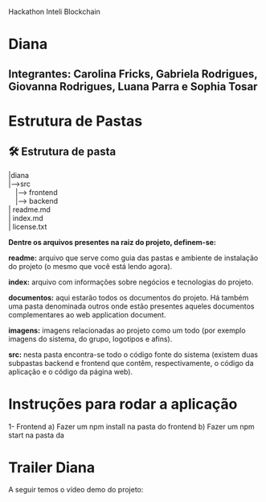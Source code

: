 Hackathon Inteli Blockchain
# Diana
## Integrantes: Carolina Fricks, Gabriela Rodrigues, Giovanna Rodrigues, Luana Parra e Sophia Tosar

# Estrutura de Pastas 

## 🛠 Estrutura de pasta

|diana<br>
    |-->src<br>
         &emsp;|--> frontend<br>
  &emsp;|--> backend<br>
| readme.md<br>
| index.md<br>
| license.txt<br>



<b>Dentre os arquivos presentes na raiz do projeto, definem-se:</b>

<b>readme:</b> arquivo que serve como guia das pastas e ambiente de instalação do projeto (o mesmo que você está lendo agora).

<b>index:</b> arquivo com informações sobre negócios e tecnologias do projeto.

<b>documentos:</b> aqui estarão todos os documentos do projeto. Há também uma pasta denominada outros onde estão presentes aqueles documentos complementares ao web application document.

<b>imagens:</b> imagens relacionadas ao projeto como um todo (por exemplo imagens do sistema, do grupo, logotipos e afins).

<b>src:</b> nesta pasta encontra-se todo o código fonte do sistema (existem duas subpastas backend e frontend que contêm, respectivamente, o código da aplicação e o código da página web).

# Instruções para rodar a aplicação 

1- Frontend
a) Fazer um npm install na pasta do frontend
b) Fazer um npm start na pasta da 


# Trailer Diana

A seguir temos o vídeo demo do projeto:

